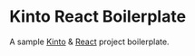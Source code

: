 # Kinto React Boilerplate

A sample [Kinto](https://github.com/mozilla-services/kinto.js) & [React](http://facebook.github.io/react/) project boilerplate.
